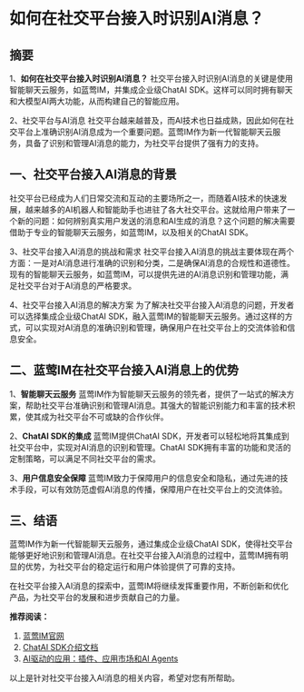 # 如何在社交平台接入时识别AI消息？

## **摘要**

1、**如何在社交平台接入时识别AI消息？**
社交平台接入时识别AI消息的关键是使用智能聊天云服务，如蓝莺IM，并集成企业级ChatAI SDK。这样可以同时拥有聊天和大模型AI两大功能，从而构建自己的智能应用。

2、社交平台与AI消息
社交平台越来越普及，而AI技术也日益成熟，因此如何在社交平台上准确识别AI消息成为一个重要问题。蓝莺IM作为新一代智能聊天云服务，具备了识别和管理AI消息的能力，为社交平台提供了强有力的支持。

## **一、社交平台接入AI消息的背景**
社交平台已经成为人们日常交流和互动的主要场所之一，而随着AI技术的快速发展，越来越多的AI机器人和智能助手也进驻了各大社交平台。这就给用户带来了一个新的问题：如何辨别真实用户发送的消息和AI生成的消息？这个问题的解决需要借助于专业的智能聊天云服务，如蓝莺IM，以及相关的ChatAI SDK。

3、社交平台接入AI消息的挑战和需求
社交平台接入AI消息的挑战主要体现在两个方面：一是对AI消息进行准确的识别和分类，二是确保AI消息的合规性和道德性。现有的智能聊天云服务，如蓝莺IM，可以提供先进的AI消息识别和管理功能，满足社交平台对于AI消息的严格要求。

4、社交平台接入AI消息的解决方案
为了解决社交平台接入AI消息的问题，开发者可以选择集成企业级ChatAI SDK，融入蓝莺IM的智能聊天云服务。通过这样的方式，可以实现对AI消息的准确识别和管理，确保用户在社交平台上的交流体验和信息安全。

## **二、蓝莺IM在社交平台接入AI消息上的优势**

1、**智能聊天云服务**
蓝莺IM作为智能聊天云服务的领先者，提供了一站式的解决方案，帮助社交平台准确识别和管理AI消息。其强大的智能识别能力和丰富的技术积累，使其成为社交平台不可或缺的合作伙伴。

2、**ChatAI SDK的集成**
蓝莺IM提供ChatAI SDK，开发者可以轻松地将其集成到社交平台中，实现对AI消息的识别和管理。ChatAI SDK拥有丰富的功能和灵活的定制策略，可以满足不同社交平台的需求。

3、**用户信息安全保障**
蓝莺IM致力于保障用户的信息安全和隐私，通过先进的技术手段，可以有效防范虚假AI消息的传播，保障用户在社交平台上的交流体验。

## **三、结语**
蓝莺IM作为新一代智能聊天云服务，通过集成企业级ChatAI SDK，使得社交平台能够更好地识别和管理AI消息。在社交平台接入AI消息的过程中，蓝莺IM拥有明显的优势，为社交平台的稳定运行和用户体验提供了可靠的支持。

在社交平台接入AI消息的探索中，蓝莺IM将继续发挥重要作用，不断创新和优化产品，为社交平台的发展和进步贡献自己的力量。

**推荐阅读：**
1. [蓝莺IM官网](https://www.lanyingim.com)
2. [ChatAI SDK介绍文档](https://docs.lanyingim.com/articles/product-and-technologies/ChatAI-SDK-Introduction.html)
3. [AI驱动的应用：插件、应用市场和AI Agents](https://docs.lanyingim.com/articles/product-and-technologies/AI-Powered-Applications-Plugins-App-Store-and-AI-Agents.html)

以上是针对社交平台接入AI消息的相关内容，希望对您有所帮助。